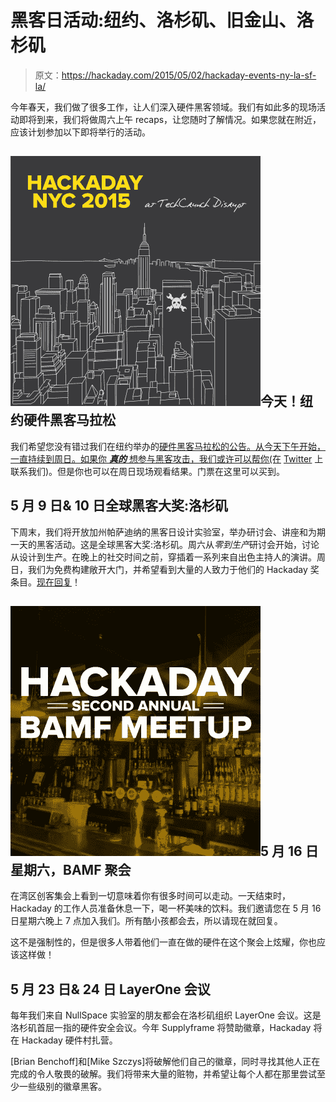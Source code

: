 # 黑客日活动:纽约、洛杉矶、旧金山、洛杉矶

> 原文：<https://hackaday.com/2015/05/02/hackaday-events-ny-la-sf-la/>

今年春天，我们做了很多工作，让人们深入硬件黑客领域。我们有如此多的现场活动即将到来，我们将做周六上午 recaps，让您随时了解情况。如果您就在附近，应该计划参加以下即将举行的活动。

## ![nyc-hackation](img/89ec4bbc1525747d43e25ce81cd9fdef.png)今天！纽约硬件黑客马拉松

我们希望您没有错过我们在纽约举办的[硬件黑客马拉松的公告。从今天下午开始，一直持续到周日。如果你 ***真的*** 想参与黑客攻击，我们或许可以帮你(在](https://hackaday.io/event/5213-hackaday-prize-worldwide-new-york-city) [Twitter](https://twitter.com/hackaday) 上联系我们)。但是你也可以在周日现场观看结果。门票在这里可以买到。

## 5 月 9 日& 10 日全球黑客大奖:洛杉矶

下周末，我们将开放加州帕萨迪纳的黑客日设计实验室，举办研讨会、讲座和为期一天的黑客活动。这是全球黑客大奖:洛杉矶。周六从*零到生产*研讨会开始，讨论从设计到生产。在晚上的社交时间之前，穿插着一系列来自出色主持人的演讲。周日，我们为免费构建敞开大门，并希望看到大量的人致力于他们的 Hackaday 奖条目。[现在回复](http://worldwide-la.hackaday.io/blog)！

## ![2015-05-01_BAMF-meetup](img/63afa5e014d47581e48392ec2c301169.png)5 月 16 日星期六，BAMF 聚会

在湾区创客集会上看到一切意味着你有很多时间可以走动。一天结束时，Hackaday 的工作人员准备休息一下，喝一杯美味的饮料。我们邀请您在 5 月 16 日星期六晚上 7 点加入我们。所有酷小孩都会去，所以请现在就回复。

这不是强制性的，但是很多人带着他们一直在做的硬件在这个聚会上炫耀，你也应该这样做！

## 5 月 23 日& 24 日 LayerOne 会议

每年我们来自 NullSpace 实验室的朋友都会在洛杉矶组织 LayerOne 会议。这是洛杉矶首屈一指的硬件安全会议。今年 Supplyframe 将赞助徽章，Hackaday 将在 Hackaday 硬件村扎营。

[Brian Benchoff]和[Mike Szczys]将破解他们自己的徽章，同时寻找其他人正在完成的令人敬畏的破解。我们将带来大量的赃物，并希望让每个人都在那里尝试至少一些级别的徽章黑客。